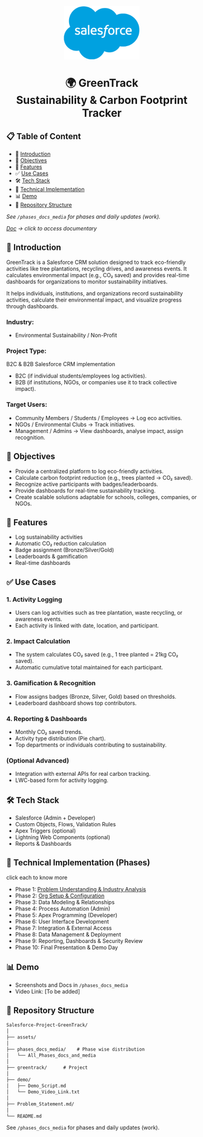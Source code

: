 <div align=center>
    <img src="assets/Salesforce.com_logo.png" alt="salesforce-img" width="200"  />
</div>
<div align=center>
    
# 🌍 GreenTrack <br> Sustainability & Carbon Footprint Tracker
</div>

## 📋 <a name="table">Table of Content</a>
- 🔎 [Introduction](#introduction)
- 🎯 [Objectives](#objectives)
- 🚀 [Features](#features)
- ✅ [Use Cases](#usecases)
- 🛠️ [Tech Stack](#techstack)
- 🔑 [Technical Implementation](#techimp)
- 📊 [Demo](#demo)
- 📂 [Repository Structure](#repostr)

*See `/phases_docs_media` for phases and daily updates (work).*<br>

*[Doc](https://docs.google.com/document/d/1jT57Jec1Kz3U8RUN8p-Yrdp9u5jsf6sTVkpyzceICLE/edit?usp=sharing) -> click to access documentary*

## 🔎 <a name="introduction">Introduction</a>
GreenTrack is a Salesforce CRM solution designed to track eco-friendly activities like tree plantations, recycling drives, and awareness events. It calculates environmental impact (e.g., CO₂ saved) and provides real-time dashboards for organizations to monitor sustainability initiatives.

It helps individuals, institutions, and organizations record sustainability activities, calculate their environmental impact, and visualize progress through dashboards.

### Industry:
- Environmental Sustainability / Non-Profit

### Project Type:
B2C & B2B Salesforce CRM implementation
- B2C (if individual students/employees log activities).
- B2B (if institutions, NGOs, or companies use it to track collective impact).

### Target Users:
- Community Members / Students / Employees → Log eco activities.
- NGOs / Environmental Clubs → Track initiatives.
- Management / Admins → View dashboards, analyse impact, assign recognition.


## 🎯 <a name="objectives">Objectives</a>
- Provide a centralized platform to log eco-friendly activities.
- Calculate carbon footprint reduction (e.g., trees planted → CO₂ saved).
- Recognize active participants with badges/leaderboards.
- Provide dashboards for real-time sustainability tracking.
- Create scalable solutions adaptable for schools, colleges, companies, or NGOs.


## 🚀 <a name="features">Features</a>
- Log sustainability activities
- Automatic CO₂ reduction calculation
- Badge assignment (Bronze/Silver/Gold)
- Leaderboards & gamification
- Real-time dashboards


## ✅ <a name="usecases">Use Cases</a>
### 1. Activity Logging
- Users can log activities such as tree plantation, waste recycling, or awareness events.
- Each activity is linked with date, location, and participant.

### 2. Impact Calculation
- The system calculates CO₂ saved (e.g., 1 tree planted = 21kg CO₂ saved).
- Automatic cumulative total maintained for each participant.

### 3. Gamification & Recognition
- Flow assigns badges (Bronze, Silver, Gold) based on thresholds.
- Leaderboard dashboard shows top contributors.

### 4. Reporting & Dashboards
- Monthly CO₂ saved trends.
- Activity type distribution (Pie chart).
- Top departments or individuals contributing to sustainability.

### (Optional Advanced)
- Integration with external APIs for real carbon tracking.
- LWC-based form for activity logging.


## 🛠️ <a name="techstack">Tech Stack</a>
- Salesforce (Admin + Developer)
- Custom Objects, Flows, Validation Rules
- Apex Triggers (optional)
- Lightning Web Components (optional)
- Reports & Dashboards


## 🔑 <a name="techimp">Technical Implementation (Phases)</a>
click each to know more

- Phase 1: [Problem Understanding & Industry Analysis](phases_docs_media/Phase_1) 
- Phase 2: [Org Setup & Configuration](phases_docs_media/Phase_2)
- Phase 3: Data Modeling & Relationships
- Phase 4: Process Automation (Admin)
- Phase 5: Apex Programming (Developer)
- Phase 6: User Interface Development
- Phase 7: Integration & External Access
- Phase 8: Data Management & Deployment
- Phase 9: Reporting, Dashboards & Security Review
- Phase 10: Final Presentation & Demo Day


## 📊 <a name="demo">Demo<a/>
- Screenshots and Docs in `/phases_docs_media`
- Video Link: [To be added]


## 📂 <a name="repostr">Repository Structure</a>
```
Salesforce-Project-GreenTrack/
│
├── assets/
│
├── phases_docs_media/    # Phase wise distribution
│   └── All_Phases_docs_and_media
│
├── greentrack/      # Project
│
├── demo/
│   ├── Demo_Script.md
│   └── Demo_Video_Link.txt
│
├── Problem_Statement.md/
│
└── README.md
```
See `/phases_docs_media` for phases and daily updates (work).
